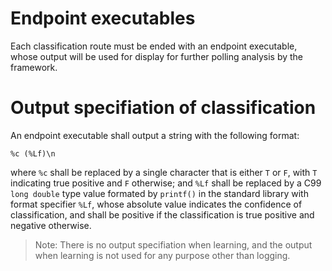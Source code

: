 # Endpoint executables
Each classification route must be ended with an endpoint executable,
whose output will be used for display for further polling analysis by
the framework.  

# Output specifiation of classification
An endpoint executable shall output a string with the following format:
```
%c (%Lf)\n
```
where `%c` shall be replaced by a single character that is either `T`
or `F`, with `T` indicating true positive and `F` otherwise; and `%Lf`
shall be replaced by a C99 `long double` type value formated by `printf()`
in the standard library with format specifier `%Lf`, whose absolute value
indicates the confidence of classification, and shall be positive if the
classification is true positive and negative otherwise.

> Note: There is no output specifiation when learning, and the output
when learning is not used for any purpose other than logging.